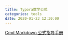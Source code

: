 ```yaml
---
title: Typora数学公式
categories: tools
date: 2020-01-23 12:30:00
---
```


[Cmd Markdown 公式指导手册](https://www.zybuluo.com/codeep/note/163962#mjx-eqn-eqsample )